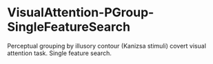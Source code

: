 # VisualAttention-PGroup-SingleFeatureSearch
Perceptual grouping by illusory contour (Kanizsa stimuli) covert visual attention task. Single feature search.
